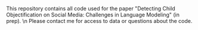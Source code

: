 This repository contains all code used for the paper "Detecting Child Objectification on Social Media: Challenges in Language Modeling" (in prep). \n
Please contact me for access to data or questions about the code.
